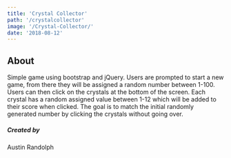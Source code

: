 ```yaml
---
title: 'Crystal Collector'
path: '/crystalcollector'
image: '/Crystal-Collector/'
date: '2018-08-12'
---
```


## About

Simple game using bootstrap and jQuery. Users are prompted to start a new game, from there they will be assigned a random number between 1-100. Users can then click on the crystals at the bottom of the screen. Each crystal has a random assigned value between 1-12 which will be added to their score when clicked. The goal is to match the initial randomly generated number by clicking the crystals without going over.

##### Created by
Austin Randolph
